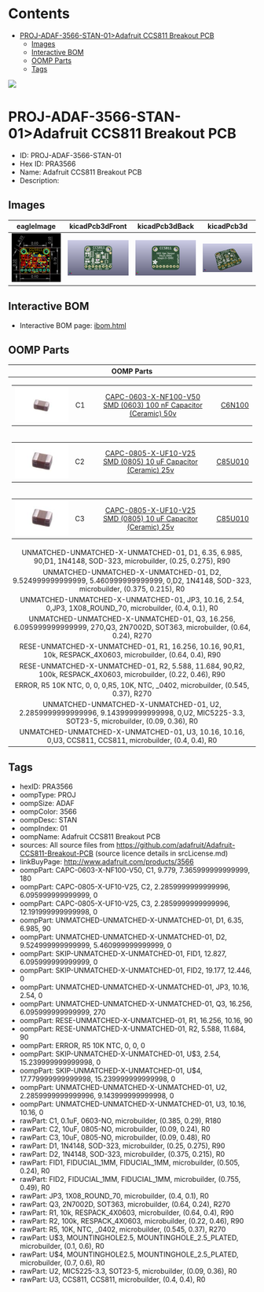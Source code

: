 



Contents
========

* [PROJ-ADAF-3566-STAN-01>Adafruit CCS811 Breakout PCB](#proj-adaf-3566-stan-01adafruit-ccs811-breakout-pcb)
	* [Images](#images)
	* [Interactive BOM](#interactive-bom)
	* [OOMP Parts](#oomp-parts)
	* [Tags](#tags)
  
![][im]
# PROJ-ADAF-3566-STAN-01>Adafruit CCS811 Breakout PCB

- ID: PROJ-ADAF-3566-STAN-01
- Hex ID: PRA3566
- Name: Adafruit CCS811 Breakout PCB
- Description: 

## Images
  
  

|eagleImage|kicadPcb3dFront|kicadPcb3dBack|kicadPcb3d|
| :---: | :---: | :---: | :---: |
|[![eagleImage](eagleImage_140.png)](eagleImage_600.png)|[![kicadPcb3dFront](kicadPcb3dFront_140.png)](kicadPcb3dFront_600.png)|[![kicadPcb3dBack](kicadPcb3dBack_140.png)](kicadPcb3dBack_600.png)|[![kicadPcb3d](kicadPcb3d_140.png)](kicadPcb3d_600.png)|

## Interactive BOM

- Interactive BOM page: [ibom.html](kicad/bom/ibom.html)

## OOMP Parts
  

|OOMP Parts|
| :---: |
|<table><tr><td>![CAPC-0603-X-NF100-V50](https://raw.githubusercontent.com/oomlout/oomlout_OOMP_parts/main/CAPC-0603-X-NF100-V50/image_140.jpg)</td><td> C1</td><td>[CAPC-0603-X-NF100-V50<br>SMD (0603) 100 nF Capacitor (Ceramic) 50v](https://github.com/oomlout/oomlout_OOMP_parts/tree/main/CAPC-0603-X-NF100-V50/)</td><td>[C6N100](https://github.com/oomlout/oomlout_OOMP_parts/tree/main/CAPC-0603-X-NF100-V50/)</td></tr></table>|
|<table><tr><td>![CAPC-0805-X-UF10-V25](https://raw.githubusercontent.com/oomlout/oomlout_OOMP_parts/main/CAPC-0805-X-UF10-V25/image_140.jpg)</td><td> C2</td><td>[CAPC-0805-X-UF10-V25<br>SMD (0805) 10 uF Capacitor (Ceramic) 25v](https://github.com/oomlout/oomlout_OOMP_parts/tree/main/CAPC-0805-X-UF10-V25/)</td><td>[C85U010](https://github.com/oomlout/oomlout_OOMP_parts/tree/main/CAPC-0805-X-UF10-V25/)</td></tr></table>|
|<table><tr><td>![CAPC-0805-X-UF10-V25](https://raw.githubusercontent.com/oomlout/oomlout_OOMP_parts/main/CAPC-0805-X-UF10-V25/image_140.jpg)</td><td> C3</td><td>[CAPC-0805-X-UF10-V25<br>SMD (0805) 10 uF Capacitor (Ceramic) 25v](https://github.com/oomlout/oomlout_OOMP_parts/tree/main/CAPC-0805-X-UF10-V25/)</td><td>[C85U010](https://github.com/oomlout/oomlout_OOMP_parts/tree/main/CAPC-0805-X-UF10-V25/)</td></tr></table>|
|UNMATCHED-UNMATCHED-X-UNMATCHED-01, D1, 6.35, 6.985, 90,D1, 1N4148, SOD-323, microbuilder, (0.25, 0.275), R90|
|UNMATCHED-UNMATCHED-X-UNMATCHED-01, D2, 9.524999999999999, 5.460999999999999, 0,D2, 1N4148, SOD-323, microbuilder, (0.375, 0.215), R0|
|UNMATCHED-UNMATCHED-X-UNMATCHED-01, JP3, 10.16, 2.54, 0,JP3, 1X08_ROUND_70, microbuilder, (0.4, 0.1), R0|
|UNMATCHED-UNMATCHED-X-UNMATCHED-01, Q3, 16.256, 6.095999999999999, 270,Q3, 2N7002D, SOT363, microbuilder, (0.64, 0.24), R270|
|RESE-UNMATCHED-X-UNMATCHED-01, R1, 16.256, 10.16, 90,R1, 10k, RESPACK_4X0603, microbuilder, (0.64, 0.4), R90|
|RESE-UNMATCHED-X-UNMATCHED-01, R2, 5.588, 11.684, 90,R2, 100k, RESPACK_4X0603, microbuilder, (0.22, 0.46), R90|
|ERROR, R5 10K NTC, 0, 0, 0,R5, 10K, NTC, _0402, microbuilder, (0.545, 0.37), R270|
|UNMATCHED-UNMATCHED-X-UNMATCHED-01, U2, 2.2859999999999996, 9.143999999999998, 0,U2, MIC5225-3.3, SOT23-5, microbuilder, (0.09, 0.36), R0|
|UNMATCHED-UNMATCHED-X-UNMATCHED-01, U3, 10.16, 10.16, 0,U3, CCS811, CCS811, microbuilder, (0.4, 0.4), R0|

## Tags

- hexID: PRA3566
- oompType: PROJ
- oompSize: ADAF
- oompColor: 3566
- oompDesc: STAN
- oompIndex: 01
- oompName: Adafruit CCS811 Breakout PCB
- sources: All source files from https://github.com/adafruit/Adafruit-CCS811-Breakout-PCB (source licence details in srcLicense.md)
- linkBuyPage: http://www.adafruit.com/products/3566
- oompPart: CAPC-0603-X-NF100-V50, C1, 9.779, 7.365999999999999, 180
- oompPart: CAPC-0805-X-UF10-V25, C2, 2.2859999999999996, 6.095999999999999, 0
- oompPart: CAPC-0805-X-UF10-V25, C3, 2.2859999999999996, 12.191999999999998, 0
- oompPart: UNMATCHED-UNMATCHED-X-UNMATCHED-01, D1, 6.35, 6.985, 90
- oompPart: UNMATCHED-UNMATCHED-X-UNMATCHED-01, D2, 9.524999999999999, 5.460999999999999, 0
- oompPart: SKIP-UNMATCHED-X-UNMATCHED-01, FID1, 12.827, 6.095999999999999, 0
- oompPart: SKIP-UNMATCHED-X-UNMATCHED-01, FID2, 19.177, 12.446, 0
- oompPart: UNMATCHED-UNMATCHED-X-UNMATCHED-01, JP3, 10.16, 2.54, 0
- oompPart: UNMATCHED-UNMATCHED-X-UNMATCHED-01, Q3, 16.256, 6.095999999999999, 270
- oompPart: RESE-UNMATCHED-X-UNMATCHED-01, R1, 16.256, 10.16, 90
- oompPart: RESE-UNMATCHED-X-UNMATCHED-01, R2, 5.588, 11.684, 90
- oompPart: ERROR, R5 10K NTC, 0, 0, 0
- oompPart: SKIP-UNMATCHED-X-UNMATCHED-01, U$3, 2.54, 15.239999999999998, 0
- oompPart: SKIP-UNMATCHED-X-UNMATCHED-01, U$4, 17.779999999999998, 15.239999999999998, 0
- oompPart: UNMATCHED-UNMATCHED-X-UNMATCHED-01, U2, 2.2859999999999996, 9.143999999999998, 0
- oompPart: UNMATCHED-UNMATCHED-X-UNMATCHED-01, U3, 10.16, 10.16, 0
- rawPart: C1, 0.1uF, 0603-NO, microbuilder, (0.385, 0.29), R180
- rawPart: C2, 10uF, 0805-NO, microbuilder, (0.09, 0.24), R0
- rawPart: C3, 10uF, 0805-NO, microbuilder, (0.09, 0.48), R0
- rawPart: D1, 1N4148, SOD-323, microbuilder, (0.25, 0.275), R90
- rawPart: D2, 1N4148, SOD-323, microbuilder, (0.375, 0.215), R0
- rawPart: FID1, FIDUCIAL_1MM, FIDUCIAL_1MM, microbuilder, (0.505, 0.24), R0
- rawPart: FID2, FIDUCIAL_1MM, FIDUCIAL_1MM, microbuilder, (0.755, 0.49), R0
- rawPart: JP3, 1X08_ROUND_70, microbuilder, (0.4, 0.1), R0
- rawPart: Q3, 2N7002D, SOT363, microbuilder, (0.64, 0.24), R270
- rawPart: R1, 10k, RESPACK_4X0603, microbuilder, (0.64, 0.4), R90
- rawPart: R2, 100k, RESPACK_4X0603, microbuilder, (0.22, 0.46), R90
- rawPart: R5, 10K, NTC, _0402, microbuilder, (0.545, 0.37), R270
- rawPart: U$3, MOUNTINGHOLE2.5, MOUNTINGHOLE_2.5_PLATED, microbuilder, (0.1, 0.6), R0
- rawPart: U$4, MOUNTINGHOLE2.5, MOUNTINGHOLE_2.5_PLATED, microbuilder, (0.7, 0.6), R0
- rawPart: U2, MIC5225-3.3, SOT23-5, microbuilder, (0.09, 0.36), R0
- rawPart: U3, CCS811, CCS811, microbuilder, (0.4, 0.4), R0



[im]: kicadPcb3d_450.png
